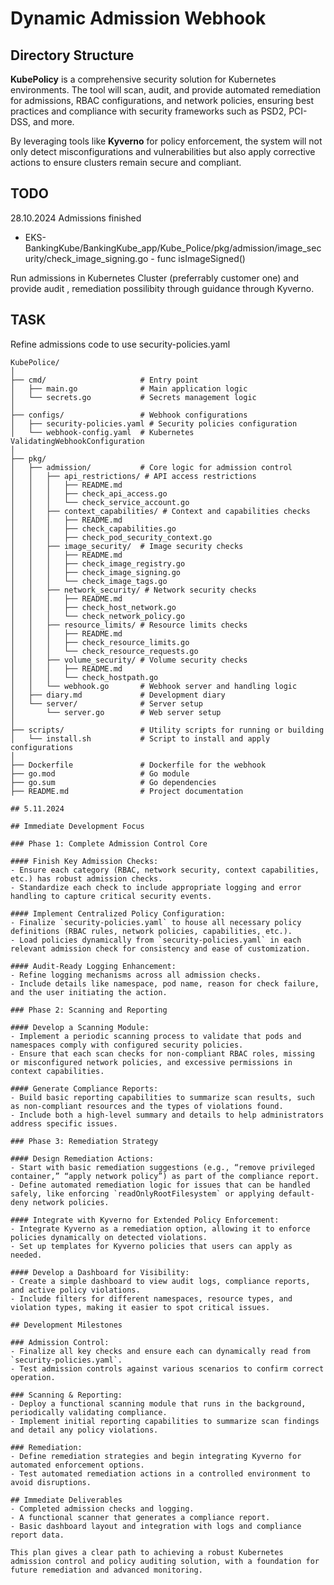 # Dynamic Admission Webhook

## Directory Structure

**KubePolicy** is a comprehensive security solution for Kubernetes environments. The tool will scan, audit, and provide automated remediation for admissions, RBAC configurations, and network policies, ensuring best practices and compliance with security frameworks such as PSD2, PCI-DSS, and more.

By leveraging tools like **Kyverno** for policy enforcement, the system will not only detect misconfigurations and vulnerabilities but also apply corrective actions to ensure clusters remain secure and compliant.

## TODO
28.10.2024 Admissions finished 
-  EKS-BankingKube/BankingKube_app/Kube_Police/pkg/admission/image_security/check_image_signing.go - func isImageSigned()


Run admissions in Kubernetes Cluster (preferrably customer one) and provide audit , remediation possilibity through guidance through Kyverno. 

## TASK
Refine admissions code to use security-policies.yaml  

```plaintext
KubePolice/
│
├── cmd/                     # Entry point
│   ├── main.go              # Main application logic
│   └── secrets.go           # Secrets management logic
│
├── configs/                 # Webhook configurations
│   ├── security-policies.yaml # Security policies configuration
│   └── webhook-config.yaml  # Kubernetes ValidatingWebhookConfiguration
│
├── pkg/
│   ├── admission/           # Core logic for admission control
│   │   ├── api_restrictions/ # API access restrictions
│   │   │   ├── README.md
│   │   │   ├── check_api_access.go
│   │   │   └── check_service_account.go
│   │   ├── context_capabilities/ # Context and capabilities checks
│   │   │   ├── README.md
│   │   │   ├── check_capabilities.go
│   │   │   ├── check_pod_security_context.go
│   │   ├── image_security/  # Image security checks
│   │   │   ├── README.md
│   │   │   ├── check_image_registry.go
│   │   │   ├── check_image_signing.go
│   │   │   └── check_image_tags.go
│   │   ├── network_security/ # Network security checks
│   │   │   ├── README.md
│   │   │   ├── check_host_network.go
│   │   │   └── check_network_policy.go
│   │   ├── resource_limits/ # Resource limits checks
│   │   │   ├── README.md
│   │   │   ├── check_resource_limits.go
│   │   │   └── check_resource_requests.go
│   │   ├── volume_security/ # Volume security checks
│   │   │   ├── README.md
│   │   │   └── check_hostpath.go
│   │   └── webhook.go       # Webhook server and handling logic
│   ├── diary.md             # Development diary
│   └── server/              # Server setup
│       └── server.go        # Web server setup
│
├── scripts/                 # Utility scripts for running or building
│   └── install.sh           # Script to install and apply configurations
│
├── Dockerfile               # Dockerfile for the webhook
├── go.mod                   # Go module
├── go.sum                   # Go dependencies
├── README.md                # Project documentation

## 5.11.2024

## Immediate Development Focus

### Phase 1: Complete Admission Control Core

#### Finish Key Admission Checks:
- Ensure each category (RBAC, network security, context capabilities, etc.) has robust admission checks.
- Standardize each check to include appropriate logging and error handling to capture critical security events.

#### Implement Centralized Policy Configuration:
- Finalize `security-policies.yaml` to house all necessary policy definitions (RBAC rules, network policies, capabilities, etc.).
- Load policies dynamically from `security-policies.yaml` in each relevant admission check for consistency and ease of customization.

#### Audit-Ready Logging Enhancement:
- Refine logging mechanisms across all admission checks.
- Include details like namespace, pod name, reason for check failure, and the user initiating the action.

### Phase 2: Scanning and Reporting

#### Develop a Scanning Module:
- Implement a periodic scanning process to validate that pods and namespaces comply with configured security policies.
- Ensure that each scan checks for non-compliant RBAC roles, missing or misconfigured network policies, and excessive permissions in context capabilities.

#### Generate Compliance Reports:
- Build basic reporting capabilities to summarize scan results, such as non-compliant resources and the types of violations found.
- Include both a high-level summary and details to help administrators address specific issues.

### Phase 3: Remediation Strategy

#### Design Remediation Actions:
- Start with basic remediation suggestions (e.g., “remove privileged container,” “apply network policy”) as part of the compliance report.
- Define automated remediation logic for issues that can be handled safely, like enforcing `readOnlyRootFilesystem` or applying default-deny network policies.

#### Integrate with Kyverno for Extended Policy Enforcement:
- Integrate Kyverno as a remediation option, allowing it to enforce policies dynamically on detected violations.
- Set up templates for Kyverno policies that users can apply as needed.

#### Develop a Dashboard for Visibility:
- Create a simple dashboard to view audit logs, compliance reports, and active policy violations.
- Include filters for different namespaces, resource types, and violation types, making it easier to spot critical issues.

## Development Milestones

### Admission Control:
- Finalize all key checks and ensure each can dynamically read from `security-policies.yaml`.
- Test admission controls against various scenarios to confirm correct operation.

### Scanning & Reporting:
- Deploy a functional scanning module that runs in the background, periodically validating compliance.
- Implement initial reporting capabilities to summarize scan findings and detail any policy violations.

### Remediation:
- Define remediation strategies and begin integrating Kyverno for automated enforcement options.
- Test automated remediation actions in a controlled environment to avoid disruptions.

## Immediate Deliverables
- Completed admission checks and logging.
- A functional scanner that generates a compliance report.
- Basic dashboard layout and integration with logs and compliance report data.

This plan gives a clear path to achieving a robust Kubernetes admission control and policy auditing solution, with a foundation for future remediation and advanced monitoring.